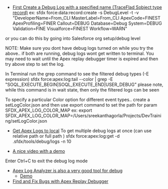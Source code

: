 - [First Create a Debug Log with a specified name (TraceFlad Sobject type record)](https://developer.salesforce.com/docs/atlas.en-us.sfdx_cli_reference.meta/sfdx_cli_reference/cli_reference_force_data.htm#cli_reference_force_data_record_create)
ex: 
sfdx force:data:record:create -s DebugLevel -t -v "DeveloperName=From_CLI MasterLabel=From_CLI ApexCode=FINEST ApexProfiling=FINER Callout=DEBUG Database=Debug System=DEBUG Validation=FINE Visualforce=FINEST Workflow=WARN"

or you can do this by going into Salesforce org setup/debug level 

NOTE: Make sure you dont have debug logs turned on while you try the above.. if both are running, debug logs wont get written to terminal. You may need to wait until the Apex replay debugger timer is expired and then try above step to set the log. 

In Terminal run the grep command to see the filtered debug types (-E expression)
sfdx force:apex:log:tail --color | grep -E "SOQL_EXECUTE_BEGIN|SOQL_EXECUTE_END|USER_DEBUG"
please note, while this command is in wait state, then only the filtered logs can be seen 

To specify a particular Color option for different event types.. create a setLogColor.json and then use export command to set the path for param
SFDX_APEX_LOG_COLOR_MAP
ex: export SFDX_APEX_LOG_COLOR_MAP=/Users/sreekanthagorla/Projects/DevTraining/setLogColor.json

- [Get Apex Logs to local](https://developer.salesforce.com/docs/atlas.en-us.sfdx_cli_reference.meta/sfdx_cli_reference/cli_reference_force_apex.htm#cli_reference_force_apex_log_get)
To get multiple debug logs at once (can use relative path or full path )
sfdx force:apex:log:get -d .sfdx/tools/debug/logs -n 10

- [A nice video with a demo](https://www.youtube.com/watch?v=g7Rcj04c0qI&ab_channel=SalesforceDevelopers)

Enter Ctrl+C to exit the debug log mode 

- [Apex Log Analyzer is also a very good tool for debug](https://financialforcedev.github.io/debug-log-analyzer/)
    - [Demo](https://www.youtube.com/watch?v=akL1aEa3lw8)
- [Find and Fix Bugs with Apex Replay Debugger](https://trailhead.salesforce.com/en/content/learn/projects/find-and-fix-bugs-with-apex-replay-debugger)